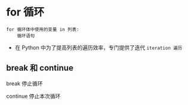 # for 循环

```
for 循环体中使用的变量 in 列表:
    循环语句
```

- 在 Python 中为了提高列表的遍历效率，专门提供了迭代 `iteration 遍历`

## break 和 continue

break 停止循环

continue 停止本次循环

